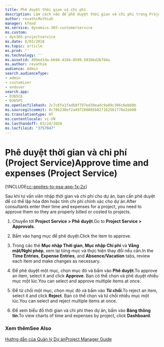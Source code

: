```yaml
---
title: Phê duyệt thời gian và chi phí
description: Làm cách nào để phê duyệt thời gian và chi phí trong Project Service
author: revathiMuthiah
manager: kfend
ms.service: dynamics-365-customerservice
ms.custom:
- dyn365-projectservice
ms.date: 8/03/2018
ms.topic: article
ms.prod: ''
ms.technology: ''
ms.assetid: 499ed1da-bb94-4184-8599-581bbd2b784a
ms.author: revathim
audience: Admin
search.audienceType:
- admin
- customizer
- enduser
search.app:
- D365CE
- D365PS
ms.openlocfilehash: 2c7c6fa1fadb9f797ed39eadc9a89c306c6eb60b
ms.sourcegitcommit: 8c786230ef2a497280885b827162561776e2eb00
ms.translationtype: HT
ms.contentlocale: vi-VN
ms.lasthandoff: 03/24/2020
ms.locfileid: "3757047"
---
```

# <a name="approve-time-and-expenses-project-service"></a><span data-ttu-id="1eb88-103">Phê duyệt thời gian và chi phí (Project Service)</span><span class="sxs-lookup"><span data-stu-id="1eb88-103">Approve time and expenses (Project Service)</span></span>

[!INCLUDE[cc-applies-to-psa-app-1x-2x](../includes/cc-applies-to-psa-app-1x-2x.md)]

<span data-ttu-id="1eb88-104">Sau khi tư vấn viên nhập thời gian và chi phí cho dự án, bạn cần phê duyệt để có thể lập hóa đơn hoặc tính chi phí chính xác cho dự án.</span><span class="sxs-lookup"><span data-stu-id="1eb88-104">After consultants enter their time and expenses for a project, you need to approve them so they are properly billed or costed to projects.</span></span>  
  
1.  <span data-ttu-id="1eb88-105">Chuyển tới **Project Service > Phê duyệt**.</span><span class="sxs-lookup"><span data-stu-id="1eb88-105">Go to **Project Service > Approvals**.</span></span>  
  
2.  <span data-ttu-id="1eb88-106">Bấm vào hạng mục để phê duyệt.</span><span class="sxs-lookup"><span data-stu-id="1eb88-106">Click the item to approve.</span></span>  
  
3.  <span data-ttu-id="1eb88-107">Trong các thẻ **Mục nhập Thời gian**, **Mục nhập Chi phí** và **Vắng mặt/Nghỉ phép**, xem lại từng mục và thực hiện thay đổi nếu cần.</span><span class="sxs-lookup"><span data-stu-id="1eb88-107">In the **Time Entries**, **Expense Entries**, and **Absence/Vacation** tabs, review each item and make changes as necessary.</span></span>  
  
4.  <span data-ttu-id="1eb88-108">Để phê duyệt một mục, chọn mục đó và bấm vào **Phê duyệt**.</span><span class="sxs-lookup"><span data-stu-id="1eb88-108">To approve an item, select it and click **Approve**.</span></span> <span data-ttu-id="1eb88-109">Bạn có thể chọn và phê duyệt nhiều mục một lúc.</span><span class="sxs-lookup"><span data-stu-id="1eb88-109">You can select and approve multiple items at once.</span></span>  
  
5.  <span data-ttu-id="1eb88-110">Để từ chối một mục, chọn mục đó và bấm vào **Từ chối**.</span><span class="sxs-lookup"><span data-stu-id="1eb88-110">To reject an item, select it and click **Reject**.</span></span> <span data-ttu-id="1eb88-111">Bạn có thể chọn và từ chối nhiều mục một lúc.</span><span class="sxs-lookup"><span data-stu-id="1eb88-111">You can select and reject multiple items at once.</span></span>  
  
6.  <span data-ttu-id="1eb88-112">Để xem biểu đồ thời gian và chi phí theo dự án, bấm vào **Bảng thông tin**.</span><span class="sxs-lookup"><span data-stu-id="1eb88-112">To view charts of time and expenses by project, click **Dashboard**.</span></span>  
  
### <a name="see-also"></a><span data-ttu-id="1eb88-113">Xem thêm</span><span class="sxs-lookup"><span data-stu-id="1eb88-113">See Also</span></span>  
 [<span data-ttu-id="1eb88-114">Hướng dẫn của Quản lý Dự án</span><span class="sxs-lookup"><span data-stu-id="1eb88-114">Project Manager Guide</span></span>](../project-service/project-manager-guide.md)

